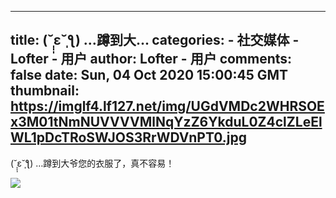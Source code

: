 
---
title: (˘̩̩̩ε˘̩ƪ) …蹲到大...
categories: 
    - 社交媒体
    - Lofter - 用户
author: Lofter - 用户
comments: false
date: Sun, 04 Oct 2020 15:00:45 GMT
thumbnail: https://imglf4.lf127.net/img/UGdVMDc2WHRSOEx3M01tNmNUVVVVMlNqYzZ6YkduL0Z4clZLeElWL1pDcTRoSWJOS3RrWDVnPT0.jpg
---

<div>   
<p>(˘̩̩̩ε˘̩ƪ) …蹲到大爷您的衣服了，真不容易！</p><p><img src="https://imglf4.lf127.net/img/UGdVMDc2WHRSOEx3M01tNmNUVVVVMlNqYzZ6YkduL0Z4clZLeElWL1pDcTRoSWJOS3RrWDVnPT0.jpg" referrerpolicy="no-referrer"></p>  
</div>
            